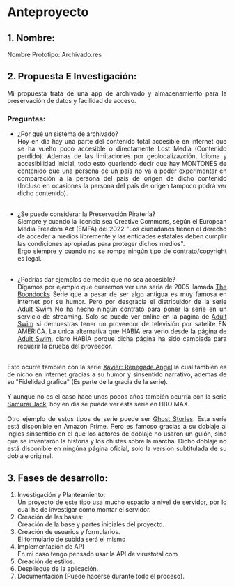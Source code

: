 <style>
    *{
        text-align: justify;
    }
</style>
# Anteproyecto
## 1. Nombre:
Nombre Prototipo: Archivado.res

## 2. Propuesta E Investigación:
Mi propuesta trata de una app de archivado y almacenamiento para la preservación de datos y facilidad de acceso.
### Preguntas:
 - ¿Por qué un sistema de archivado?<br>
Hoy en dia hay una parte del contenido total accesible en internet que se ha vuelto poco accesible o directamente Lost Media (Contenido perdido). Ademas de las limitaciones por geolocalizazción, Idioma y accesibilidad inicial, todo esto queriendo decir que hay MONTONES de contenido que una persona de un país no va a poder experimentar en comparación a la persona del país de origen de dicho contenido (Incluso en ocasiones la persona del país de origen tampoco podrá ver dicho contenido).
<br><br>

 - ¿Se puede considerar la Preservación Piratería?<br>
Siempre y cuando la licencia sea Creative Commons, según el European Media Freedom Act (EMFA) del 2022 "Los ciudadanos tienen el derecho de acceder a medios libremente y las entidades estatales deben cumplir las condiciones apropiadas para proteger dichos medios".<br>
Ergo siempre y cuando no se rompa ningún tipo de contrato/copyright es legal.
<br><br>

- ¿Podrías dar ejemplos de media que no sea accesible?<br>
Digamos por ejemplo que queremos ver una seria de 2005 llamada <a href=https://es.wikipedia.org/wiki/The_Boondocks>The Boondocks</a> Serie que a pesar de ser algo antigua es muy famosa en internet por su humor. Pero por desgracia el distribuidor de la serie <a href=https://es.wikipedia.org/wiki/Adult_Swim>Adult Swim</a> No ha hecho ningún contrato para poner la serie en un servicio de streaming. Solo se puede ver online en la pagina de <a href=https://es.wikipedia.org/wiki/Adult_Swim>Adult Swim</a> si demuestras tener un proveedor de televisión por satelite EN AMERICA. La unica alternativa que HABÍA era verlo desde la página de <a href=https://es.wikipedia.org/wiki/Adult_Swim>Adult Swim</a>, claro HABÍA porque dicha página ha sido cambiada para requerir la prueba del proveedor.<br>
<br>
Esto ocurre tambíen con la serie <a href=https://en.wikipedia.org/wiki/Xavier:_Renegade_Angel>Xavier: Renegade Angel</a> la cual también es de nicho en internet gracias a su humor y sinsentido narrativo, ademas de su "Fidelidad grafica" (Es parte de la gracia de la serie).<br>
<br>
Y aunque no es el caso hace unos pocos años también ocurría con la serie <a href=https://es.wikipedia.org/wiki/Samurai_Jack>Samurai Jack</a>, hoy en dia se puede ver esta serie en HBO MAX.<br>
<br>
Otro ejemplo de estos tipos de serie puede ser <a href=https://es.wikipedia.org/wiki/Gakk%C5%8D_no_Kaidan>Ghost Stories</a>. Esta seríe está disponible en Amazon Prime. Pero es famoso gracias a su doblaje al ingles sinsentido en el que los actores de doblaje no usaron un guión, sino que se inventarón la historia y los chistes sobre la marcha. Dicho doblaje no está disponible en ningúna página oficial, solo la versión subtitulada de su doblaje original.

## 3. Fases de desarrollo:
1. Investigación y Planteamiento:<br>
Un proyecto de este tipo usa mucho espacio a nivel de servidor, por lo cual he de investigar como montar el servidor.
2. Creación de las bases:<br>
Creación de la base y partes iniciales del proyecto.
3. Creación de usuarios y formularios.<br>
El formulario de subida será el mismo
4. Implementación de API<br>
En mi caso tengo pensado usar la API de virustotal.com
1. Creación de estilos.
2. Despliegue de la aplicación.
3. Documentación (Puede hacerse durante todo el proceso).